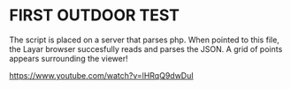 # FIRST OUTDOOR TEST

The script is placed on a server that parses php. When pointed to this file, the Layar browser succesfully reads and parses the JSON. A grid of points appears surrounding the viewer!

https://www.youtube.com/watch?v=lHRqQ9dwDuI





